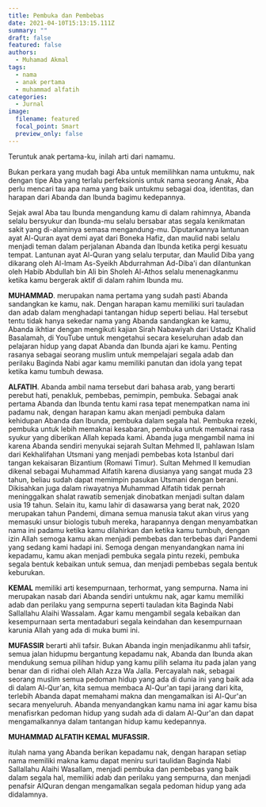 ```yaml
---
title: Pembuka dan Pembebas
date: 2021-04-10T15:13:15.111Z
summary: ""
draft: false
featured: false
authors:
  - Muhamad Akmal
tags:
  - nama
  - anak pertama
  - muhammad alfatih
categories:
  - Jurnal
image:
  filename: featured
  focal_point: Smart
  preview_only: false
---
```

Teruntuk anak pertama-ku, inilah arti dari namamu.

Bukan perkara yang mudah bagi Aba untuk memilihkan nama untukmu, nak dengan tipe Aba yang terlalu perfeksionis untuk nama seorang Anak, Aba perlu mencari tau apa nama yang baik untukmu sebagai doa, identitas, dan harapan dari Abanda dan Ibunda bagimu kedepannya.

Sejak awal Aba tau Ibunda mengandung kamu di dalam rahimnya, Abanda selalu bersyukur dan Ibunda-mu selalu bersabar atas segala kenikmatan sakit yang di-alaminya semasa mengandung-mu. Diputarkannya lantunan ayat Al-Quran ayat demi ayat dari Boneka Hafiz, dan maulid nabi selalu menjadi teman dalam perjalanan Abanda dan Ibunda ketika pergi kesuatu tempat. Lantunan ayat Al-Quran yang selalu terputar, dan Maulid Diba yang dikarang oleh Al-Imam As-Syeikh Abdurrahman Ad-Diba'i dan dilantunkan oleh Habib Abdullah bin Ali bin Sholeh Al-Athos selalu menenagkanmu ketika kamu bergerak aktif di dalam rahim Ibunda mu.

**MUHAMMAD**. merupakan nama pertama yang sudah pasti Abanda sandangkan ke kamu, nak. Dengan harapan kamu memiliki suri tauladan dan adab dalam menghadapi tantangan hidup seperti beliau. Hal tersebut tentu tidak hanya sekedar nama yang Abanda sandangkan ke kamu, Abanda ikhtiar dengan mengikuti kajian Sirah Nabawiyah dari Ustadz Khalid Basalamah, di YouTube untuk mengetahui secara keseluruhan adab dan pelajaran hidup yang dapat Abanda dan Ibunda ajari ke kamu. Penting rasanya sebagai seorang muslim untuk mempelajari segala adab dan perilaku Baginda Nabi agar kamu memiliki panutan dan idola yang tepat ketika kamu tumbuh dewasa.

**ALFATIH**. Abanda ambil nama tersebut dari bahasa arab, yang berarti perebut hati, penakluk, pembebas, pemimpin, pembuka. Sebagai anak pertama Abanda dan Ibunda tentu kami rasa tepat menempatkan nama ini padamu nak, dengan harapan kamu akan menjadi pembuka dalam kehidupan Abanda dan Ibunda, pembuka dalam segala hal. Pembuka rezeki, pembuka untuk lebih memaknai kesabaran, pembuka untuk memaknai rasa syukur yang diberikan Allah kepada kami. Abanda juga mengambil nama ini karena Abanda sendiri menyukai sejarah Sultan Mehmed II, pahlawan Islam dari Kekhalifahan Utsmani yang menjadi pembebas kota Istanbul dari tangan kekaisaran Bizantium (Romawi Timur). Sultan Mehmed II kemudian dikenal sebagai Muhammad Alfatih karena diusianya yang sangat muda 23 tahun, beliau sudah dapat memimpin pasukan Utsmani dengan berani. Dikisahkan juga dalam riwayatnya Muhammad Alfatih tidak pernah meninggalkan shalat rawatib semenjak dinobatkan menjadi sultan dalam usia 19 tahun. Selain itu, kamu lahir di dasawarsa yang berat nak, 2020 merupakan tahun Pandemi, dimana semua manusia takut akan virus yang memasuki unsur biologis tubuh mereka, harapannya dengan menyambatkan nama ini padamu ketika kamu dilahirkan dan ketika kamu tumbuh, dengan izin Allah semoga kamu akan menjadi pembebas dan terbebas dari Pandemi yang sedang kami hadapi ini. Semoga dengan menyandangkan nama ini kepadamu, kamu akan menjadi pembuka segala pintu rezeki, pembuka segala bentuk kebaikan untuk semua, dan menjadi pembebas segala bentuk keburukan.

**KEMAL** memiliki arti kesempurnaan, terhormat, yang sempurna. Nama ini merupakan nasab dari Abanda sendiri untukmu nak, agar kamu memiliki adab dan perilaku yang sempurna seperti tauladan kita Baginda Nabi Sallallahu Alaihi Wassalam. Agar kamu mengambil segala kebaikan dan kesempurnaan serta mentadaburi segala keindahan dan kesempurnaan karunia Allah yang ada di muka bumi ini.

**MUFASSIR** berarti ahli tafsir. Bukan Abanda ingin menjadikanmu ahli tafsir, semua jalan hidupmu bergantung kepadamu nak, Abanda dan Ibunda akan mendukung semua pilihan hidup yang kamu pilih selama itu pada jalan yang benar dan di ridhai oleh Allah Azza Wa Jalla. Percayalah nak, sebagai seorang muslim semua pedoman hidup yang ada di dunia ini yang baik ada di dalam Al-Qur'an, kita semua membaca Al-Qur'an tapi jarang dari kita, terlebih Abanda dapat memahami makna dan mengamalkan isi Al-Qur'an secara menyeluruh. Abanda menyandangkan kamu nama ini agar kamu bisa menafisrkan pedoman hidup yang sudah ada di dalam Al-Qur'an dan dapat mengamalkannya dalam tantangan hidup kamu kedepannya.

**MUHAMMAD ALFATIH KEMAL MUFASSIR.**

itulah nama yang Abanda berikan kepadamu nak, dengan harapan setiap nama memiliki makna kamu dapat meniru suri taulidan Baginda Nabi Sallallahu Alaihi Wasallam, menjadi pembuka dan pembebas yang baik dalam segala hal, memiliki adab dan perilaku yang sempurna, dan menjadi penafsir AlQuran dengan mengamalkan segala pedoman hidup yang ada didalamnya.